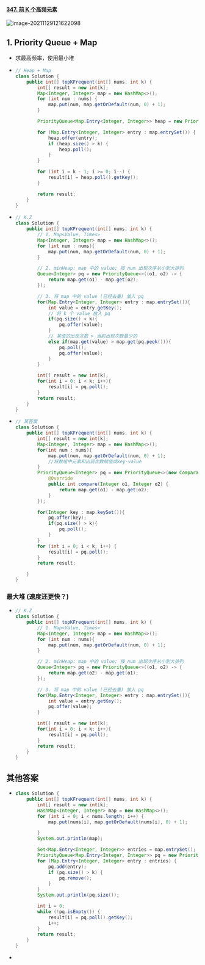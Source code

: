 #### [347. 前 K 个高频元素](https://leetcode-cn.com/problems/top-k-frequent-elements/)

![image-20211129121622098](https://raw.githubusercontent.com/TWDH/Leetcode-From-Zero/pictures/img/image-20211129121622098.png)

## 1. Priority Queue + Map

- 求最高频率，使用最小堆

- ```java
  // Heap + Map
  class Solution {
      public int[] topKFrequent(int[] nums, int k) {
          int[] result = new int[k];
          Map<Integer, Integer> map = new HashMap<>();
          for (int num : nums) {
              map.put(num, map.getOrDefault(num, 0) + 1);
          }
  
          PriorityQueue<Map.Entry<Integer, Integer>> heap = new PriorityQueue<>(((o1, o2) -> o1.getValue() - o2.getValue()));
  
          for (Map.Entry<Integer, Integer> entry : map.entrySet()) {
              heap.offer(entry);
              if (heap.size() > k) {
                  heap.poll();
              }
          }
  
          for (int i = k - 1; i >= 0; i--) {
              result[i] = heap.poll().getKey();
          }
  
          return result;
      }
  }
  ```
  
- ```java
  // K.Z
  class Solution {
      public int[] topKFrequent(int[] nums, int k) {
          // 1. Map<Value, Times>
          Map<Integer, Integer> map = new HashMap<>();
          for (int num : nums){
              map.put(num, map.getOrDefault(num, 0) + 1);
          }
  
          // 2. minHeap: map 中的 value; 按 num 出现次序从小到大排列
          Queue<Integer> pq = new PriorityQueue<>((o1, o2) -> {
              return map.get(o1) - map.get(o2);
          });
  
          // 3. 将 map 中的 value (已经去重) 放入 pq
          for(Map.Entry<Integer, Integer> entry : map.entrySet()){
              int value = entry.getKey();
              // 将 k 个 value 放入 pq
              if(pq.size() < k){
                  pq.offer(value);
              }
              // 某值的出现次数 > 当前出现次数最少的
              else if(map.get(value) > map.get(pq.peek())){
                  pq.poll();
                  pq.offer(value);
              }
          }
  
          int[] result = new int[k];
          for(int i = 0; i < k; i++){
              result[i] = pq.poll();
          }
          return result;
      }
  }
  ```

- ```java
  // 某答案
  class Solution {
      public int[] topKFrequent(int[] nums, int k) {
          int[] result = new int[k];
          Map<Integer, Integer> map = new HashMap<>();
          for(int num : nums){
              map.put(num, map.getOrDefault(num, 0) + 1);
              //将数组中元素和出现次数赋值成key-value
          }
          PriorityQueue<Integer> pq = new PriorityQueue<>(new Comparator<Integer>() {
              @Override
              public int compare(Integer o1, Integer o2) {
                  return map.get(o1) - map.get(o2);
              }
          });
  
          for(Integer key : map.keySet()){
              pq.offer(key);
              if(pq.size() > k){
                  pq.poll();
              }
          }
          for (int i = 0; i < k; i++) {
              result[i] = pq.poll();
          }
          return result;
  
      }
  }
  ```

### 最大堆 (速度还更快？)

- ```java
  // K.Z
  class Solution {
      public int[] topKFrequent(int[] nums, int k) {
          // 1. Map<Value, Times>
          Map<Integer, Integer> map = new HashMap<>();
          for (int num : nums){
              map.put(num, map.getOrDefault(num, 0) + 1);
          }
  
          // 2. minHeap: map 中的 value; 按 num 出现次序从小到大排列
          Queue<Integer> pq = new PriorityQueue<>((o1, o2) -> {
              return map.get(o2) - map.get(o1);
          });
  
          // 3. 将 map 中的 value (已经去重) 放入 pq
          for(Map.Entry<Integer, Integer> entry : map.entrySet()){
              int value = entry.getKey();
              pq.offer(value);
          }
  
          int[] result = new int[k];
          for(int i = 0; i < k; i++){
              result[i] = pq.poll();
          }
          return result;
      }
  }
  ```

## 其他答案

- ```java
  class Solution {
      public int[] topKFrequent(int[] nums, int k) {
          int[] result = new int[k];
          HashMap<Integer, Integer> map = new HashMap<>();
          for (int i = 0; i < nums.length; i++) {
              map.put(nums[i], map.getOrDefault(nums[i], 0) + 1);
  
          }
          System.out.println(map);
  
          Set<Map.Entry<Integer, Integer>> entries = map.entrySet();
          PriorityQueue<Map.Entry<Integer, Integer>> pq = new PriorityQueue<>((o1, o2) -> o1.getValue() - o2.getValue());
          for (Map.Entry<Integer, Integer> entry : entries) {
              pq.add(entry);
              if (pq.size() > k) {
                  pq.remove();
              }
          }
          System.out.println(pq.size());
  
          int i = 0;
          while (!pq.isEmpty()) {
              result[i] = pq.poll().getKey();
              i++;
          }
          return result;
      }
  }
  ```

- 